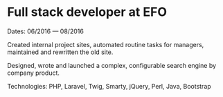 # Full stack developer at EFO

Dates: 06/2016 — 08/2016

Created internal project sites, automated routine tasks for managers, maintained and rewritten the old site.

Designed, wrote and launched a complex, configurable search engine by company product.

Technologies: PHP, Laravel, Twig, Smarty, jQuery, Perl, Java, Bootstrap
